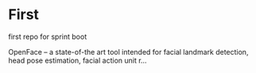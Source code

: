# First
first repo for sprint boot

OpenFace – a state-of-the art tool intended for facial landmark detection, head pose estimation, facial action unit r…
